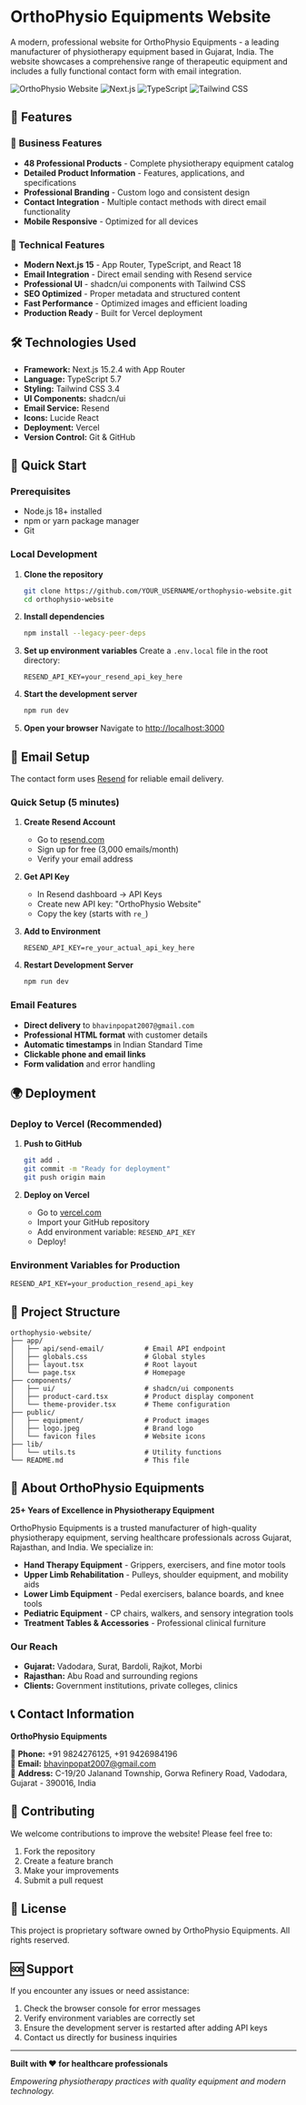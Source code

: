 # OrthoPhysio Equipments Website

A modern, professional website for OrthoPhysio Equipments - a leading manufacturer of physiotherapy equipment based in Gujarat, India. The website showcases a comprehensive range of therapeutic equipment and includes a fully functional contact form with email integration.

![OrthoPhysio Website](https://img.shields.io/badge/Status-Live-brightgreen) ![Next.js](https://img.shields.io/badge/Next.js-15.2.4-blue) ![TypeScript](https://img.shields.io/badge/TypeScript-5.7-blue) ![Tailwind CSS](https://img.shields.io/badge/Tailwind_CSS-3.4-blue)

## 🌟 Features

### 🏥 **Business Features**
- **48 Professional Products** - Complete physiotherapy equipment catalog
- **Detailed Product Information** - Features, applications, and specifications
- **Professional Branding** - Custom logo and consistent design
- **Contact Integration** - Multiple contact methods with direct email functionality
- **Mobile Responsive** - Optimized for all devices

### 🔧 **Technical Features**
- **Modern Next.js 15** - App Router, TypeScript, and React 18
- **Email Integration** - Direct email sending with Resend service
- **Professional UI** - shadcn/ui components with Tailwind CSS
- **SEO Optimized** - Proper metadata and structured content
- **Fast Performance** - Optimized images and efficient loading
- **Production Ready** - Built for Vercel deployment

## 🛠️ Technologies Used

- **Framework:** Next.js 15.2.4 with App Router
- **Language:** TypeScript 5.7
- **Styling:** Tailwind CSS 3.4
- **UI Components:** shadcn/ui
- **Email Service:** Resend
- **Icons:** Lucide React
- **Deployment:** Vercel
- **Version Control:** Git & GitHub

## 🚀 Quick Start

### Prerequisites
- Node.js 18+ installed
- npm or yarn package manager
- Git

### Local Development

1. **Clone the repository**
   ```bash
   git clone https://github.com/YOUR_USERNAME/orthophysio-website.git
   cd orthophysio-website
   ```

2. **Install dependencies**
   ```bash
   npm install --legacy-peer-deps
   ```

3. **Set up environment variables**
   Create a `.env.local` file in the root directory:
   ```env
   RESEND_API_KEY=your_resend_api_key_here
   ```

4. **Start the development server**
   ```bash
   npm run dev
   ```

5. **Open your browser**
   Navigate to [http://localhost:3000](http://localhost:3000)

## 📧 Email Setup

The contact form uses [Resend](https://resend.com) for reliable email delivery.

### Quick Setup (5 minutes)

1. **Create Resend Account**
   - Go to [resend.com](https://resend.com)
   - Sign up for free (3,000 emails/month)
   - Verify your email address

2. **Get API Key**
   - In Resend dashboard → API Keys
   - Create new API key: "OrthoPhysio Website"
   - Copy the key (starts with `re_`)

3. **Add to Environment**
   ```env
   RESEND_API_KEY=re_your_actual_api_key_here
   ```

4. **Restart Development Server**
   ```bash
   npm run dev
   ```

### Email Features
- **Direct delivery** to `bhavinpopat2007@gmail.com`
- **Professional HTML format** with customer details
- **Automatic timestamps** in Indian Standard Time
- **Clickable phone and email links**
- **Form validation** and error handling

## 🌍 Deployment

### Deploy to Vercel (Recommended)

1. **Push to GitHub**
   ```bash
   git add .
   git commit -m "Ready for deployment"
   git push origin main
   ```

2. **Deploy on Vercel**
   - Go to [vercel.com](https://vercel.com)
   - Import your GitHub repository
   - Add environment variable: `RESEND_API_KEY`
   - Deploy!

### Environment Variables for Production
```env
RESEND_API_KEY=your_production_resend_api_key
```

## 📁 Project Structure

```
orthophysio-website/
├── app/
│   ├── api/send-email/          # Email API endpoint
│   ├── globals.css              # Global styles
│   ├── layout.tsx               # Root layout
│   └── page.tsx                 # Homepage
├── components/
│   ├── ui/                      # shadcn/ui components
│   ├── product-card.tsx         # Product display component
│   └── theme-provider.tsx       # Theme configuration
├── public/
│   ├── equipment/               # Product images
│   ├── logo.jpeg                # Brand logo
│   └── favicon files            # Website icons
├── lib/
│   └── utils.ts                 # Utility functions
└── README.md                    # This file
```

## 🏢 About OrthoPhysio Equipments

**25+ Years of Excellence in Physiotherapy Equipment**

OrthoPhysio Equipments is a trusted manufacturer of high-quality physiotherapy equipment, serving healthcare professionals across Gujarat, Rajasthan, and India. We specialize in:

- **Hand Therapy Equipment** - Grippers, exercisers, and fine motor tools
- **Upper Limb Rehabilitation** - Pulleys, shoulder equipment, and mobility aids
- **Lower Limb Equipment** - Pedal exercisers, balance boards, and knee tools
- **Pediatric Equipment** - CP chairs, walkers, and sensory integration tools
- **Treatment Tables & Accessories** - Professional clinical furniture

### Our Reach
- **Gujarat:** Vadodara, Surat, Bardoli, Rajkot, Morbi
- **Rajasthan:** Abu Road and surrounding regions
- **Clients:** Government institutions, private colleges, clinics

## 📞 Contact Information

**OrthoPhysio Equipments**

📱 **Phone:** +91 9824276125, +91 9426984196  
📧 **Email:** bhavinpopat2007@gmail.com  
📍 **Address:** C-19/20 Jalanand Township, Gorwa Refinery Road, Vadodara, Gujarat - 390016, India

## 🤝 Contributing

We welcome contributions to improve the website! Please feel free to:

1. Fork the repository
2. Create a feature branch
3. Make your improvements
4. Submit a pull request

## 📄 License

This project is proprietary software owned by OrthoPhysio Equipments. All rights reserved.

## 🆘 Support

If you encounter any issues or need assistance:

1. Check the browser console for error messages
2. Verify environment variables are correctly set
3. Ensure the development server is restarted after adding API keys
4. Contact us directly for business inquiries

---

**Built with ❤️ for healthcare professionals**

*Empowering physiotherapy practices with quality equipment and modern technology.* 